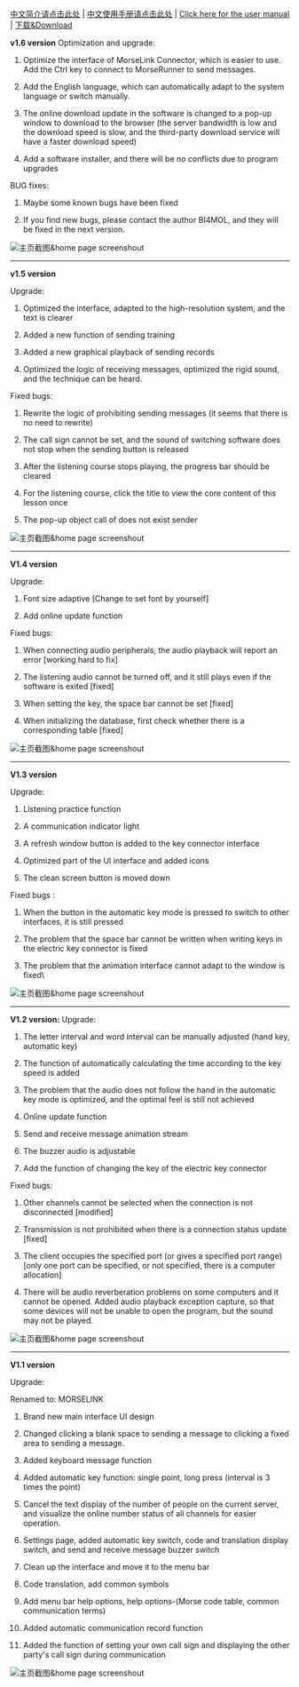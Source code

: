 [中文简介请点击此处](/README_zh_CN.md) | [中文使用手册请点击此处](https://github.com/TateLuo/MorseLink/wiki/MorseLink%E4%BD%BF%E7%94%A8%E6%89%8B%E5%86%8C_zh_CN) | [Click here for the user manual](https://github.com/TateLuo/MorseLink/wiki/MorseLink-User-Manual_en) | [下载&Download](https://github.com/TateLuo/MorseLink/releases)

**v1.6 version**
Optimization and upgrade:

1. Optimize the interface of MorseLink Connector, which is easier to use. Add the Ctrl key to connect to MorseRunner to send messages.

2. Add the English language, which can automatically adapt to the system language or switch manually.

3. The online download update in the software is changed to a pop-up window to download to the browser (the server bandwidth is low and the download speed is slow, and the third-party download service will have a faster download speed)

4. Add a software installer, and there will be no conflicts due to program upgrades

BUG fixes:

1. Maybe some known bugs have been fixed

2. If you find new bugs, please contact the author BI4MOL, and they will be fixed in the next version.

![主页截图&home page screenshout](https://github.com/TateLuo/MorseLink/blob/main/screen_shot/1.6.0.png)

-------------------------------------------------------------

**v1.5 version**

Upgrade:

1. Optimized the interface, adapted to the high-resolution system, and the text is clearer

2. Added a new function of sending training

3. Added a new graphical playback of sending records

4. Optimized the logic of receiving messages, optimized the rigid sound, and the technique can be heard.

Fixed bugs:

1. Rewrite the logic of prohibiting sending messages (it seems that there is no need to rewrite)

2. The call sign cannot be set, and the sound of switching software does not stop when the sending button is released

3. After the listening course stops playing, the progress bar should be cleared

4. For the listening course, click the title to view the core content of this lesson once

5. The pop-up object call of does not exist sender

![主页截图&home page screenshout](https://github.com/TateLuo/MorseLink/blob/main/screen_shot/1.5.0.png)

-------------------------------------------------------------
**V1.4 version**

Upgrade:

1. Font size adaptive [Change to set font by yourself]

2. Add online update function

Fixed bugs:

1. When connecting audio peripherals, the audio playback will report an error [working hard to fix]

2. The listening audio cannot be turned off, and it still plays even if the software is exited [fixed]

3. When setting the key, the space bar cannot be set [fixed]

4. When initializing the database, first check whether there is a corresponding table [fixed]

![主页截图&home page screenshout](https://github.com/TateLuo/MorseLink/blob/main/screen_shot/1.4.0.png)

-------------------------------------------------------------
**V1.3 version**

Upgrade:

1. Listening practice function

2. A communication indicator light

3. A refresh window button is added to the key connector interface

4. Optimized part of the UI interface and added icons

5. The clean screen button is moved down

Fixed bugs :

1. When the button in the automatic key mode is pressed to switch to other interfaces, it is still pressed

2. The problem that the space bar cannot be written when writing keys in the electric key connector is fixed

3. The problem that the animation interface cannot adapt to the window is fixed\

![主页截图&home page screenshout](https://github.com/TateLuo/MorseLink/blob/main/screen_shot/1.3.0.png)

----------------------------------------------------------
**V1.2 version:**
Upgrade:

1. The letter interval and word interval can be manually adjusted (hand key, automatic key)

2. The function of automatically calculating the time according to the key speed is added

3. The problem that the audio does not follow the hand in the automatic key mode is optimized, and the optimal feel is still not achieved

4. Online update function

5. Send and receive message animation stream

6. The buzzer audio is adjustable

7. Add the function of changing the key of the electric key connector

Fixed bugs:

1. Other channels cannot be selected when the connection is not disconnected [modified]

2. Transmission is not prohibited when there is a connection status update [fixed]

3. The client occupies the specified port (or gives a specified port range) [only one port can be specified, or not specified, there is a computer allocation]

4. There will be audio reverberation problems on some computers and it cannot be opened. Added audio playback exception capture, so that some devices will not be unable to open the program, but the sound may not be played.

![主页截图&home page screenshout](https://github.com/TateLuo/MorseLink/blob/main/screen_shot/1.2.0.png)

--------------------------------------------------------------------------

**V1.1 version**

Upgrade:

Renamed to: MORSELINK

1. Brand new main interface UI design

2. Changed clicking a blank space to sending a message to clicking a fixed area to sending a message.

3. Added keyboard message function

4. Added automatic key function: single point, long press (interval is 3 times the point)

5. Cancel the text display of the number of people on the current server, and visualize the online number status of all channels for easier operation.

6. Settings page, added automatic key switch, code and translation display switch, and send and receive message buzzer switch

7. Clean up the interface and move it to the menu bar

8. Code translation, add common symbols

9. Add menu bar help options, help options-(Morse code table, common communication terms)

10. Added automatic communication record function

11. Added the function of setting your own call sign and displaying the other party's call sign during communication

![主页截图&home page screenshout](https://github.com/TateLuo/MorseLink/blob/main/screen_shot/1.1.0.png)
